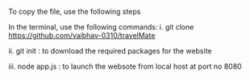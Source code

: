 To copy the file, use the following steps

In the terminal, use the following commands:
   i. git clone https://github.com/vaibhav-0310/travelMate
   
   ii. git init : to download the required packages for the website
   
   iii. node app.js : to launch the websote from local host at port no 8080
